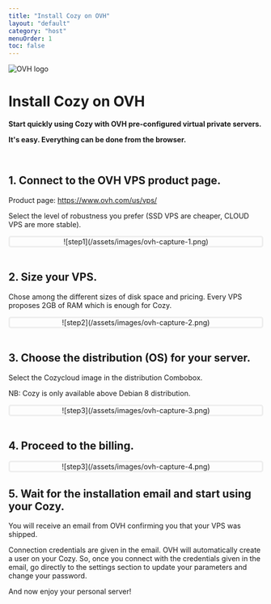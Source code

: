```yaml
---
title: "Install Cozy on OVH"
layout: "default"
category: "host"
menuOrder: 1
toc: false
---
```



<div class="install-inner-logo"> 
<img alt="OVH logo" src="/assets/images/ovh-logo.png">
</div>

# Install Cozy on OVH

**Start quickly using Cozy with OVH pre-configured virtual private servers.**

**It's easy. Everything can be done from the browser.**

<br>

## 1. Connect to the OVH VPS product page.

Product page: https://www.ovh.com/us/vps/

Select the level of robustness you prefer (SSD VPS are cheaper, CLOUD VPS are
more stable).

<div style="border: 3px solid #eee; text-align: center; border-radius: 5px">
![step1](/assets/images/ovh-capture-1.png)
</div>


<br>

## 2. Size your VPS.

Chose among the different sizes of disk space and pricing. Every VPS proposes
2GB of RAM which is enough for Cozy.

<div style="border: 3px solid #eee; text-align: center; border-radius: 5px">
![step2](/assets/images/ovh-capture-2.png)
</div>

<br>

## 3. Choose the distribution (OS) for your server.

Select the Cozycloud image in the distribution Combobox. 

NB: Cozy is only available above Debian 8 distribution.

<div style="border: 3px solid #eee; text-align: center; border-radius: 5px">
![step3](/assets/images/ovh-capture-3.png)
</div>

<br>

## 4. Proceed to the billing.

<div style="border: 3px solid #eee; text-align: center; border-radius: 5px">
![step3](/assets/images/ovh-capture-4.png)
</div>

## 5. Wait for the installation email and start using your Cozy.

You will receive an email from OVH confirming you that your VPS was shipped.

Connection credentials are given in the email. OVH will automatically create a
user on your Cozy. So, once you connect with the credentials given in the
email, go directly to the settings section to update your parameters and change
your password.

And now enjoy your personal server!

